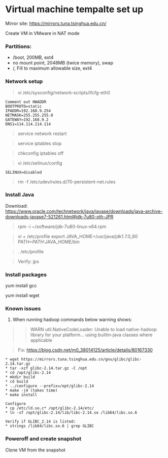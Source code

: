 # Virtual machine tempalte set up
Mirror site: <https://mirrors.tuna.tsinghua.edu.cn/>

Create VM in VMware in NAT mode

### Partitions:

* /boot, 200MB, ext4
* no mount point, 2048MB (twice memory), swap
* /, Fill to maximum allowable size, ext4

### Network setup

>vi /etc/sysconfig/network-scripts/ifcfg-eth0

    Comment out HWADDR
    BOOTPROTO=static
    IPADDR=192.168.9.254
    NETMASK=255.255.255.0
    GATEWAY=192.168.9.2
    DNS1=114.114.114.114


>service network restart

>service iptables stop

>chkconfig iptables off

>vi /etc/selinux/config

    SELINUX=disabled

> rm -f /etc/udev/rules.d/70-persistent-net.rules



### Install Java
Download: <https://www.oracle.com/technetwork/java/javase/downloads/java-archive-downloads-javase7-521261.html#jdk-7u80-oth-JPR>
>rpm -i ~/software/jdk-7u80-linux-x64.rpm

>vi + /etc/profile
    export JAVA_HOME=/usr/java/jdk1.7.0_80
    PATH=$PATH:$JAVA_HOME/bin

>. /etc/profile

>Verify: jps

### Install packages
yum install gcc

yum install wget

### Known issues
1. When running hadoop commands below warning shows:

>>WARN util.NativeCodeLoader: Unable to load native-hadoop library for your platform... using builtin-java classes where applicable

>Fix: <https://blog.csdn.net/m0_38014125/article/details/80167330>

    * wget https://mirrors.tuna.tsinghua.edu.cn/gnu/glibc/glibc-2.14.tar.gz
    * tar -xzf glibc-2.14.tar.gz -C /opt
    * cd /opt/glibc-2.14
    * mkdir build
    * cd build
    * ../configure --prefix=/opt/glibc-2.14
    * make -j4 (takes time)
    * make install

    Configure
    * cp /etc/ld.so.c* /opt/glibc-2.14/etc/
    * ln -sf /opt/glibc-2.14/lib/libc-2.14.so /lib64/libc.so.6
    
    Verify if GLIBC_2.14 is listed:
    * strings /lib64/libc.so.6 | grep GLIBC

### Poweroff and create snapshot
Clone VM from the snapshot

